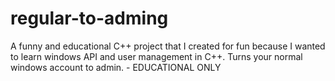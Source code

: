 # regular-to-adming
A funny and educational C++ project that I created for fun because I wanted to learn windows API and user management in C++. Turns your normal windows account to admin. - EDUCATIONAL ONLY
